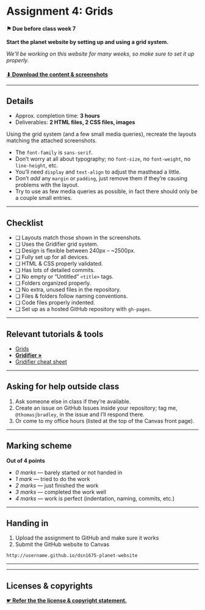 # Assignment 4: Grids

#### ⚑ Due before class week 7

**Start the planet website by setting up and using a grid system.**

*We’ll be working on this website for many weeks, so make sure to set it up properly.*

#### [⬇ Download the content & screenshots](https://github.com/acgd-webdev-2/assignment-4/archive/master.zip)

---

## Details

- Approx. completion time: **3 hours**
- Deliverables: **2 HTML files, 2 CSS files, images**

Using the grid system (and a few small media queries), recreate the layouts matching the attached screenshots.

- The `font-family` is `sans-serif`.
- Don’t worry at all about typography; no `font-size`, no `font-weight`, no `line-height`, etc.
- You’ll need `display` and `text-align` to adjust the masthead a little.
- Don’t *add* any `margin` or `padding`, just remove them if they’re causing problems with the layout.
- Try to use as few media queries as possible, in fact there should only be a couple small entries.

---

## Checklist

- ❏ Layouts match those shown in the screenshots.
- ❏ Uses the Gridifier grid system.
- ❏ Design is flexible between 240px – ~2500px.
- ❏ Fully set up for all devices.
- ❏ HTML & CSS properly validated.
- ❏ Has lots of detailed commits.
- ❏ No empty or “Untitled” `<title>` tags.
- ❏ Folders organized properly.
- ❏ No extra, unused files in the repository.
- ❏ Files & folders follow naming conventions.
- ❏ Code files properly indented.
- ❏ Set up as a hosted GitHub repository with `gh-pages`.

---

## Relevant tutorials & tools

- [Grids](http://learn-the-web.algonquindesign.ca/topics/grids/)
- [**Gridifier »**](http://gridifier.web-dev.tools/)
- [Gridifier cheat sheet](http://learn-the-web.algonquindesign.ca/topics/gridifier-cheat-sheet/)

---

## Asking for help outside class

1. Ask someone else in class if they’re available.
2. Create an issue on GitHub Issues inside your repository; tag me, `@thomasjbradley`, in the issue and I’ll respond there.
3. Or come to my office hours (listed at the top of the Canvas front page).

---

## Marking scheme

**Out of 4 points**

- *0 marks* — barely started or not handed in
- *1 mark* — tried to do the work
- *2 marks* — just finished the work
- *3 marks* — completed the work well
- *4 marks* — work is perfect (indentation, naming, commits, etc.)

---

## Handing in

1. Upload the assignment to GitHub and make sure it works
2. Submit the GitHub website to Canvas

```
http://username.github.io/dsn1675-planet-website
```

---
---

## Licenses & copyrights

[**☛ Refer the the license & copyright statement.**](https://github.com/acgd-webdev-2/meta)
